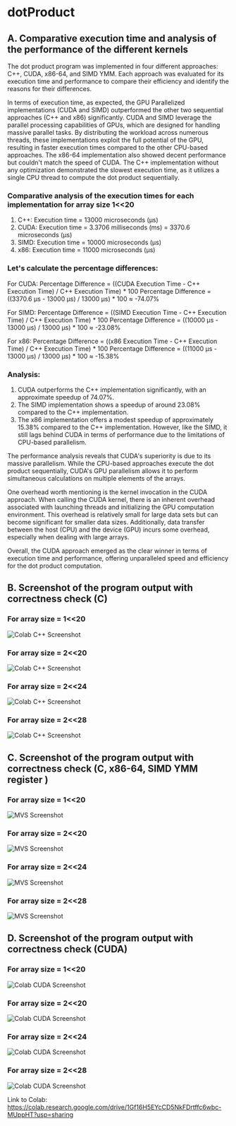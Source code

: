 # dotProduct

## A. Comparative execution time and analysis of the performance of the different kernels
The dot product program was implemented in four different approaches: C++, CUDA, x86-64, and SIMD YMM. Each approach was evaluated for its execution time and performance to compare their efficiency and identify the reasons for their differences.

In terms of execution time, as expected, the GPU Parallelized implementations (CUDA and SIMD) outperformed the other two sequential approaches (C++ and x86) significantly. CUDA and SIMD leverage the parallel processing capabilities of GPUs, which are designed for handling massive parallel tasks. By distributing the workload across numerous threads, these implementations exploit the full potential of the GPU, resulting in faster execution times compared to the other CPU-based approaches. The x86-64 implementation also showed decent performance but couldn't match the speed of CUDA. The C++ implementation without any optimization demonstrated the slowest execution time, as it utilizes a single CPU thread to compute the dot product sequentially.


### Comparative analysis of the execution times for each implementation for array size 1<<20
1. C++: Execution time = 13000 microseconds (μs)
2. CUDA: Execution time = 3.3706 milliseconds (ms) = 3370.6 microseconds (μs)
3. SIMD: Execution time = 10000 microseconds (μs)
4. x86: Execution time = 11000 microseconds (μs)

### Let's calculate the percentage differences:

For CUDA:
Percentage Difference = ((CUDA Execution Time - C++ Execution Time) / C++ Execution Time) * 100
Percentage Difference = ((3370.6 μs - 13000 μs) / 13000 μs) * 100 ≈ -74.07%

For SIMD:
Percentage Difference = ((SIMD Execution Time - C++ Execution Time) / C++ Execution Time) * 100
Percentage Difference = ((10000 μs - 13000 μs) / 13000 μs) * 100 ≈ -23.08%

For x86:
Percentage Difference = ((x86 Execution Time - C++ Execution Time) / C++ Execution Time) * 100
Percentage Difference = ((11000 μs - 13000 μs) / 13000 μs) * 100 ≈ -15.38%

### Analysis:

1. CUDA outperforms the C++ implementation significantly, with an approximate speedup of 74.07%.
2. The SIMD implementation shows a speedup of around 23.08% compared to the C++ implementation.
3. The x86 implementation offers a modest speedup of approximately 15.38% compared to the C++ implementation. However, like the SIMD, it still lags behind CUDA in terms of performance due to the limitations of CPU-based parallelism.

The performance analysis reveals that CUDA's superiority is due to its massive parallelism. While the CPU-based approaches execute the dot product sequentially, CUDA's GPU parallelism allows it to perform simultaneous calculations on multiple elements of the arrays.

One overhead worth mentioning is the kernel invocation in the CUDA approach. When calling the CUDA kernel, there is an inherent overhead associated with launching threads and initializing the GPU computation environment. This overhead is relatively small for large data sets but can become significant for smaller data sizes. Additionally, data transfer between the host (CPU) and the device (GPU) incurs some overhead, especially when dealing with large arrays. 

Overall, the CUDA approach emerged as the clear winner in terms of execution time and performance, offering unparalleled speed and efficiency for the dot product computation.

## B. Screenshot of the program output with correctness check (C)
### For array size = 1<<20
![Colab C++ Screenshot](https://github.com/jmsarmiento11/csc612m-dot-product/blob/03f139ce23d51edd731313e049b28522e46df035/Screenshot%202023-07-28%20211522.png)
### For array size = 2<<20
![Colab C++ Screenshot](https://github.com/jmsarmiento11/csc612m-dot-product/blob/bc361940b29a41edd6a84560a7487d7545336341/C220.png)
### For array size = 2<<24
![Colab C++ Screenshot](https://github.com/jmsarmiento11/csc612m-dot-product/blob/ee4ea04266261826c8cd28b5d1ebdff5148f933e/C224.png)
### For array size = 2<<28
![Colab C++ Screenshot](https://github.com/jmsarmiento11/csc612m-dot-product/blob/7d8775604fb46d53d4c0d6700c8fb26a33f28e9b/C228.png)


## C. Screenshot of the program output with correctness check (C, x86-64, SIMD YMM register )
### For array size = 1<<20
![MVS Screenshot](https://github.com/jmsarmiento11/csc612m-dot-product/blob/03f139ce23d51edd731313e049b28522e46df035/Screenshot%202023-07-28%20211705.png)
### For array size = 2<<20
![MVS Screenshot](https://github.com/jmsarmiento11/csc612m-dot-product/blob/bc361940b29a41edd6a84560a7487d7545336341/MVS220.png)
### For array size = 2<<24
![MVS Screenshot](https://github.com/jmsarmiento11/csc612m-dot-product/blob/ee4ea04266261826c8cd28b5d1ebdff5148f933e/MVS224.png)
### For array size = 2<<28
![MVS Screenshot](https://github.com/jmsarmiento11/csc612m-dot-product/blob/9d017aa3ad862c94a728ce5d4d94243c751d78bb/MVS228.png)

## D. Screenshot of the program output with correctness check (CUDA)
### For array size = 1<<20
![Colab CUDA Screenshot](https://github.com/jmsarmiento11/csc612m-dot-product/blob/03f139ce23d51edd731313e049b28522e46df035/Screenshot%202023-07-28%20211619.png)
### For array size = 2<<20
![Colab CUDA Screenshot](https://github.com/jmsarmiento11/csc612m-dot-product/blob/bc361940b29a41edd6a84560a7487d7545336341/CUDA220.png)
### For array size = 2<<24
![Colab CUDA Screenshot](https://github.com/jmsarmiento11/csc612m-dot-product/blob/ee4ea04266261826c8cd28b5d1ebdff5148f933e/CUDA224.png)
### For array size = 2<<28
![Colab CUDA Screenshot](https://github.com/jmsarmiento11/csc612m-dot-product/blob/7d8775604fb46d53d4c0d6700c8fb26a33f28e9b/CUDA228.png)

Link to Colab: https://colab.research.google.com/drive/1Gf16H5EYcCD5NkFDrtffc6wbc-MUppHT?usp=sharing
